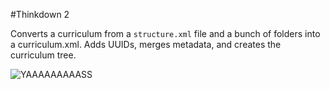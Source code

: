#Thinkdown 2

Converts a curriculum from a `structure.xml` file and a bunch of folders
into a curriculum.xml. Adds UUIDs, merges metadata, and creates the
curriculum tree.

![YAAAAAAAAASS](https://cloud.githubusercontent.com/assets/297455/4094915/97958bd4-2fad-11e4-9e94-64d06a5f7e1f.jpg)
